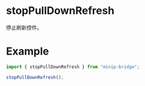 # stopPullDownRefresh

停止刷新控件。

# Example

```typescript
import { stopPullDownRefresh } from "minip-bridge";

stopPullDownRefresh();
```
